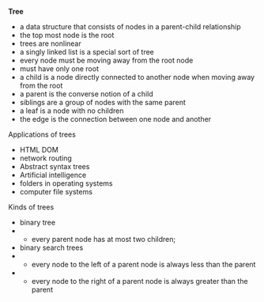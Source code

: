 **Tree**

- a data structure that consists of nodes in a parent-child relationship
- the top most node is the root
- trees are nonlinear
- a singly linked list is a special sort of tree
- every node must be moving away from the root node
- must have only one root
- a child is a node directly connected to another node when moving away from the root
- a parent is the converse notion of a child
- siblings are a group of nodes with the same parent
- a leaf is a node with no children
- the edge is the connection between one node and another

Applications of trees

- HTML DOM
- network routing
- Abstract syntax trees
- Artificial intelligence
- folders in operating systems
- computer file systems

Kinds of trees

- binary tree
- - every parent node has at most two children;
- binary search trees
- - every node to the left of a parent node is always less than the parent
- - every node to the right of a parent node is always greater than the parent
